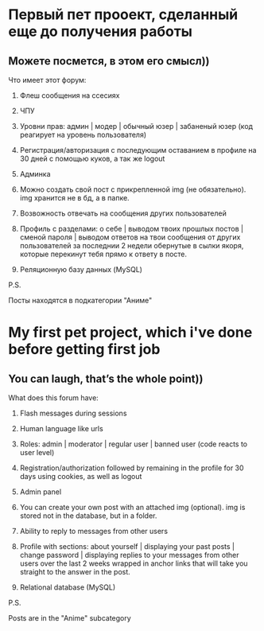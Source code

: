 # Первый пет прооект, сделанный еще до получения работы
## Можете посмется, в этом его смысл))

Что имеет этот форум:

1. Флеш сообщения на ссесиях

2. ЧПУ

3. Уровни прав:     админ | модер | обычный юзер | забаненый юзер   (код реагирует на уровень пользователя)

4. Регистрация/авторизация с последующим оставанием в профиле на 30 дней с помощью куков, а так же logout

5. Админка

6. Можно создать свой пост с прикрепленной img (не обязательно). img хранится не в бд, а в папке.

7. Возвожность отвечать на сообщения других пользователей

8. Профиль с разделами:     о себе | выводом твоих прошлых постов | сменой пароля | выводом ответов на твои сообщения от
других пользователей за последнии 2 недели обернутые в сылки якоря, которые перекинут тебя прямо к ответу в посте.

9. Реляционную базу данных (MySQL)

P.S.

Посты находятся в подкатегории "Аниме"

# My first pet project, which i've done before getting first job
## You can laugh, that’s the whole point))

What does this forum have:

1. Flash messages during sessions

2. Human language like urls

3. Roles: admin | moderator | regular user | banned user (code reacts to user level)

4. Registration/authorization followed by remaining in the profile for 30 days using cookies, as well as logout

5. Admin panel

6. You can create your own post with an attached img (optional). img is stored not in the database, but in a folder.

7. Ability to reply to messages from other users

8. Profile with sections: about yourself | displaying your past posts | change password | displaying replies to your messages from
other users over the last 2 weeks wrapped in anchor links that will take you straight to the answer in the post.

9. Relational database (MySQL)

P.S.

Posts are in the "Anime" subcategory
